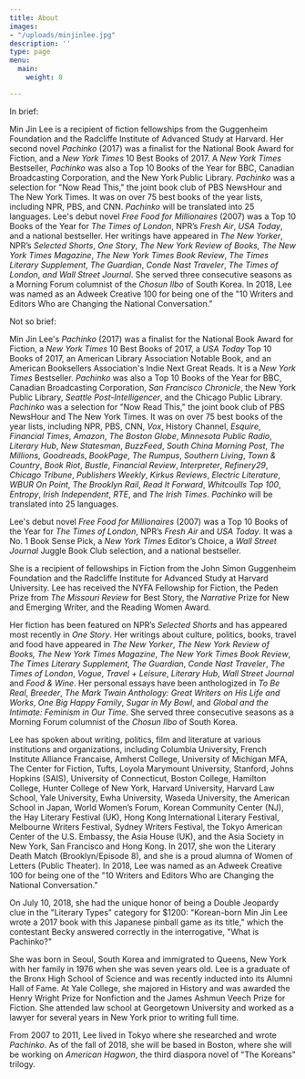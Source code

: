 ```yaml
---
title: About
images:
- "/uploads/minjinlee.jpg"
description: ''
type: page
menu:
  main:
    weight: 8

---
```

In brief:  

Min Jin Lee is a recipient of fiction fellowships from the Guggenheim Foundation and the Radcliffe Institute of Advanced Study at Harvard. Her second novel _Pachinko_ (2017) was a finalist for the National Book Award for Fiction, and a _New York Times_ 10 Best Books of 2017. A _New York Times_ Bestseller, _Pachinko_ was also a Top 10 Books of the Year for BBC, Canadian Broadcasting Corporation, and the New York Public Library.  _Pachinko_ was a selection for "Now Read This," the joint book club of PBS NewsHour and The New York Times. It was on over 75 best books of the year lists, including NPR, PBS, and CNN. _Pachinko_ will be translated into 25 languages. Lee's debut novel _Free Food for Millionaires_ (2007) was a Top 10 Books of the Year for _The Times of London_, NPR’s _Fresh Air_, _USA Today_, and a national bestseller. Her writings have appeared in _The New Yorker_, NPR’s _Selected Shorts_, _One Story_, _The New York Review of Books, The New York Times Magazine_, _The New York Times Book Review_, _The Times Literary Supplement_, _The_ _Guardian_, _Conde Nast Traveler_, _The Times of London_, _and Wall Street Journal_. She served three consecutive seasons as a Morning Forum columnist of the _Chosun Ilbo_ of South Korea. In 2018, Lee was named as an Adweek Creative 100 for being one of the "10 Writers and Editors Who are Changing the National Conversation." 

Not so brief:

Min Jin Lee's _Pachinko_ (2017) was a finalist for the National Book Award for Fiction, a _New York Times_ 10 Best Books of 2017, a _USA Today_ Top 10 Books of 2017, an American Library Association Notable Book, and an American Booksellers Association's Indie Next Great Reads. It is a _New York Times_ Bestseller. _Pachinko_ was also a Top 10 Books of the Year for BBC, Canadian Broadcasting Corporation, _San Francisco Chronicle_, the New York Public Library, _Seattle Post-Intelligencer_, and the Chicago Public Library. _Pachinko_ was a selection for "Now Read This," the joint book club of PBS NewsHour and The New York Times. It was on over 75 best books of the year lists, including NPR, PBS, CNN, _Vox_, History Channel, _Esquire_, _Financial Times_, _Amazon_, _The Boston Globe_, _Minnesota Public Radio_, _Literary Hub_, _New Statesman_, _BuzzFeed_, _South China Morning Post_, _The Millions_, _Goodreads_, _BookPage_, _The Rumpus_, _Southern Living_, _Town & Country_, _Book Riot_, _Bustle_, _Financial Review_, _Interpreter_, _Refinery29_, _Chicago Tribune_, _Publishers Weekly_, _Kirkus Reviews_, _Electric Literature_, _WBUR On Point_, _The Brooklyn Rail_, _Read It Forward_, _Whitcoulls Top 100_, _Entropy_, _Irish Independent_, _RTE_, and _The Irish Times_.  _Pachinko_ will be translated into 25 languages.

Lee's debut novel _Free Food for Millionaires_ (2007) was a Top 10 Books of the Year for _The Times of London_, NPR’s _Fresh Air_ and _USA Today_. It was a No. 1 Book Sense Pick, a _New York Times_ Editor’s Choice, a _Wall Street Journal_ Juggle Book Club selection, and a national bestseller.

She is a recipient of fellowships in Fiction from the John Simon Guggenheim Foundation and the Radcliffe Institute for Advanced Study at Harvard University. Lee has received the NYFA Fellowship for Fiction, the Peden Prize from _The Missouri Review_ for Best Story, the _Narrative_ Prize for New and Emerging Writer, and the Reading Women Award.

Her fiction has been featured on NPR’s _Selected Shorts_ and has appeared most recently in _One Story_. Her writings about culture, politics, books, travel and food have appeared in _The New Yorker_, _The New York Review of Books, The New York Times Magazine_, _The New York Times Book Review_, _The Times Literary Supplement_, _The_ _Guardian_, _Conde Nast Traveler_, _The Times of London_, _Vogue_, _Travel + Leisure_, _Literary Hub_, _Wall Street Journal_ and _Food & Wine_. Her personal essays have been anthologized in _To Be Real_, _Breeder_, _The Mark Twain Anthology: Great Writers on His Life and Works_, _One Big Happy Family_, _Sugar in My Bowl_, and _Global and the Intimate: Feminism in Our Time_. She served three consecutive seasons as a Morning Forum columnist of the _Chosun Ilbo_ of South Korea.

Lee has spoken about writing, politics, film and literature at various institutions and organizations, including Columbia University, French Institute Alliance Francaise, Amherst College, University of Michigan MFA, The Center for Fiction, Tufts, Loyola Marymount University, Stanford, Johns Hopkins (SAIS), University of Connecticut, Boston College, Hamilton College, Hunter College of New York, Harvard University, Harvard Law School, Yale University, Ewha University, Waseda University, the American School in Japan, World Women’s Forum, Korean Community Center (NJ), the Hay Literary Festival (UK), Hong Kong International Literary Festival, Melbourne Writers Festival, Sydney Writers Festival, the Tokyo American Center of the U.S. Embassy, the Asia House (UK), and the Asia Society in New York, San Francisco and Hong Kong. In 2017, she won the Literary Death Match (Brooklyn/Episode 8), and she is a proud alumna of Women of Letters (Public Theater). In 2018, Lee was named as an Adweek Creative 100 for being one of the "10 Writers and Editors Who are Changing the National Conversation." 

On July 10, 2018, she had the unique honor of being a Double Jeopardy clue in the "Literary Types" category for $1200: "Korean-born Min Jin Lee wrote a 2017 book with this Japanese pinball game as its title," which the contestant Becky answered correctly in the interrogative, "What is Pachinko?"

She was born in Seoul, South Korea and immigrated to Queens, New York with her family in 1976 when she was seven years old. Lee is a graduate of the Bronx High School of Science and was recently inducted into its Alumni Hall of Fame. At Yale College, she majored in History and was awarded the Henry Wright Prize for Nonfiction and the James Ashmun Veech Prize for Fiction. She attended law school at Georgetown University and worked as a lawyer for several years in New York prior to writing full time.

From 2007 to 2011, Lee lived in Tokyo where she researched and wrote _Pachinko_. As of the fall of 2018, she will be based in Boston, where she will be working on _American Hagwon_, the third diaspora novel of "The Koreans" trilogy.